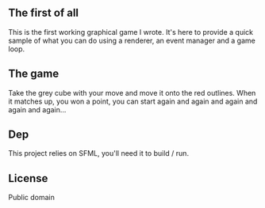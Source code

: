 ## The first of all

This is the first working graphical game I wrote. It's here to provide a quick sample of what you can
do using a renderer, an event manager and a game loop.

## The game

Take the grey cube with your move and move it onto the red outlines.
When it matches up, you won a point, you can start again and again and again and again and again...

## Dep

This project relies on SFML, you'll need it to build / run.

## License

Public domain
